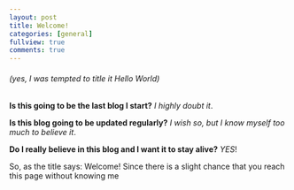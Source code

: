 ```yaml
---
layout: post
title: Welcome!
categories: [general]
fullview: true
comments: true
---
```


###### (yes, I was tempted to title it *Hello World*)

**Is this going to be the last blog I start?**
*I highly doubt it*.

**Is this blog going to be updated regularly?**
*I wish so, but I know myself too much to believe it*.

**Do I really believe in this blog and I want it to stay alive?**
*YES*!


So, as the title says: Welcome!
Since there is a slight chance that you reach this page without knowing me
